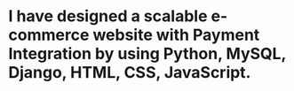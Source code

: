 # I have designed a scalable e-commerce website with Payment Integration by using Python, MySQL, Django, HTML, CSS, JavaScript.
